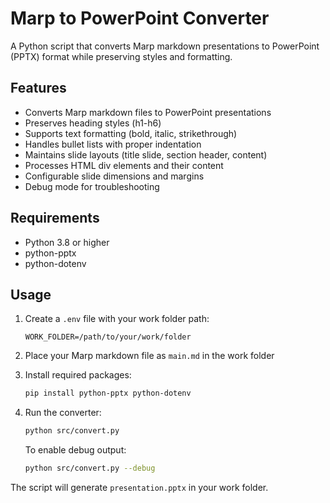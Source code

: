 # Marp to PowerPoint Converter

A Python script that converts Marp markdown presentations to PowerPoint (PPTX) format while preserving styles and formatting.

## Features
- Converts Marp markdown files to PowerPoint presentations
- Preserves heading styles (h1-h6)
- Supports text formatting (bold, italic, strikethrough)
- Handles bullet lists with proper indentation
- Maintains slide layouts (title slide, section header, content)
- Processes HTML div elements and their content
- Configurable slide dimensions and margins
- Debug mode for troubleshooting

## Requirements
- Python 3.8 or higher
- python-pptx
- python-dotenv

## Usage

1. Create a `.env` file with your work folder path:
   ```
   WORK_FOLDER=/path/to/your/work/folder
   ```

2. Place your Marp markdown file as `main.md` in the work folder

3. Install required packages:
   ```bash
   pip install python-pptx python-dotenv
   ```

4. Run the converter:
   ```bash
   python src/convert.py
   ```

   To enable debug output:
   ```bash
   python src/convert.py --debug
   ```

The script will generate `presentation.pptx` in your work folder.
